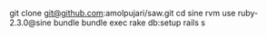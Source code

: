 git clone git@github.com:amolpujari/saw.git
cd sine
rvm use ruby-2.3.0@sine
bundle
bundle exec rake db:setup
rails s
